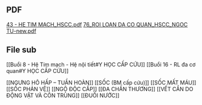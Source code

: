 ## PDF
[43 - HE TIM MACH_HSCC.pdf](file:///D:/OneDrive%20-%20UMP/TOT%20NGHIEP/200%20PDF_GUI%20SINH%20VIEN_thienqc/43%20-%20HE%20TIM%20MACH_HSCC_QUANG%20%C4%90%E1%BA%A0I%20%201.pdf)
[76_ROI LOAN DA CO QUAN_HSCC_NGOC TU-new.pdf](file:///D:/OneDrive%20-%20UMP/TOT%20NGHIEP/200%20PDF_GUI%20SINH%20VIEN_thienqc/76_ROI%20LOAN%20DA%20CO%20QUAN_HSCC_NGOC%20TU-new.pdf)
## File sub
[[Buổi 8 - Hệ Tim mạch - Hệ nội tiết#Y HỌC CẤP CỨU]]
[[Buổi 16 - RL đa cơ quan#Y HỌC CẤP CỨU]]



[[NGƯNG HÔ HẤP – TUẦN HOÀN]]
[[SỐC (BM cấp cứu)]]
[[SỐC MẤT MÁU]]
[[SỐC PHẢN VỆ]]
[[NGỘ ĐỘC CẤP]]
[[ĐA CHẤN THƯƠNG]]
[[VẾT CẮN DO ĐỘNG VẬT VÀ CÔN TRÙNG]]
[[ĐUỐI NƯỚC]]  

